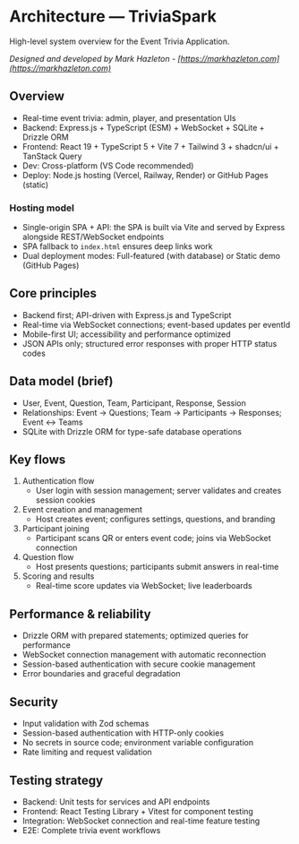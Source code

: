 # Architecture — TriviaSpark

High-level system overview for the Event Trivia Application.

*Designed and developed by Mark Hazleton - [https://markhazleton.com](https://markhazleton.com)*

## Overview

- Real-time event trivia: admin, player, and presentation UIs
- Backend: Express.js + TypeScript (ESM) + WebSocket + SQLite + Drizzle ORM
- Frontend: React 19 + TypeScript 5 + Vite 7 + Tailwind 3 + shadcn/ui + TanStack Query
- Dev: Cross-platform (VS Code recommended)
- Deploy: Node.js hosting (Vercel, Railway, Render) or GitHub Pages (static)

### Hosting model

- Single-origin SPA + API: the SPA is built via Vite and served by Express alongside REST/WebSocket endpoints
- SPA fallback to `index.html` ensures deep links work
- Dual deployment modes: Full-featured (with database) or Static demo (GitHub Pages)

## Core principles

- Backend first; API-driven with Express.js and TypeScript
- Real-time via WebSocket connections; event-based updates per eventId
- Mobile-first UI; accessibility and performance optimized
- JSON APIs only; structured error responses with proper HTTP status codes

## Data model (brief)

- User, Event, Question, Team, Participant, Response, Session
- Relationships: Event -> Questions; Team -> Participants -> Responses; Event <-> Teams
- SQLite with Drizzle ORM for type-safe database operations

## Key flows

1. Authentication flow
   - User login with session management; server validates and creates session cookies
2. Event creation and management  
   - Host creates event; configures settings, questions, and branding
3. Participant joining
   - Participant scans QR or enters event code; joins via WebSocket connection
4. Question flow
   - Host presents questions; participants submit answers in real-time
5. Scoring and results
   - Real-time score updates via WebSocket; live leaderboards

## Performance & reliability

- Drizzle ORM with prepared statements; optimized queries for performance
- WebSocket connection management with automatic reconnection
- Session-based authentication with secure cookie management
- Error boundaries and graceful degradation

## Security

- Input validation with Zod schemas
- Session-based authentication with HTTP-only cookies
- No secrets in source code; environment variable configuration
- Rate limiting and request validation

## Testing strategy

- Backend: Unit tests for services and API endpoints
- Frontend: React Testing Library + Vitest for component testing
- Integration: WebSocket connection and real-time feature testing
- E2E: Complete trivia event workflows
